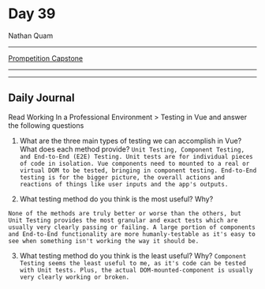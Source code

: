 # Day 39

Nathan Quam

---

[Prompetition Capstone](https://github.com/JordanWilker/Prompetition)

---

---

## Daily Journal

Read Working In a Professional Environment > Testing in Vue and answer the following questions

1. What are the three main types of testing we can accomplish in Vue? What does each method provide?
`
Unit Testing, Component Testing, and End-to-End (E2E) Testing. Unit tests are for individual pieces of code in isolation. Vue components need to mounted to a real or virtual DOM to be tested, bringing in component testing. End-to-End testing is for the bigger picture, the overall actions and reactions of things like user inputs and the app's outputs.
`

2. What testing method do you think is the most useful? Why?

`
None of the methods are truly better or worse than the others, but Unit Testing provides the most granular and exact tests which are usually very clearly passing or failing. A large portion of components and End-to-End functionality are more humanly-testable as it's easy to see when something isn't working the way it should be.
`

3. What testing method do you think is the least useful? Why?
`
Component Testing seems the least useful to me, as it's code can be tested with Unit tests. Plus, the actual DOM-mounted-component is usually very clearly working or broken.
`
